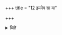 +++
title = "12 इयमेव सा या"

+++

<details><summary>थिते</summary>

इयमेव सा या प्रथमा व्यौच्छदिति षोडश व्युष्टीः १२
</details>

